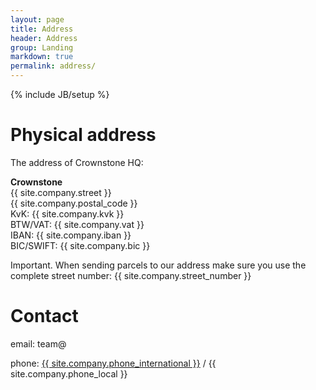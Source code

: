 ```yaml
---
layout: page
title: Address
header: Address
group: Landing
markdown: true
permalink: address/
---
```

{% include JB/setup %}

# Physical address

The address of Crownstone HQ:

**Crownstone**
<br>
{{ site.company.street }}
<br>
{{ site.company.postal_code }}
<br>
KvK: {{ site.company.kvk }}
<br>
BTW/VAT: {{ site.company.vat }}
<br>
IBAN: {{ site.company.iban }}
<br>
BIC/SWIFT: {{ site.company.bic }}

Important. When sending parcels to our address make sure you use the complete street number: {{ site.company.street_number }}

# Contact

<div class="email"><i class='el el-envelope'></i>email: team@</div>

<i class='el el-phone'></i> 
phone: 
<a href="tel:{{ site.company.phone_international }}">{{ site.company.phone_international }}</a> / {{ site.company.phone_local }}
	    
<script type="text/javascript">
  function addEmailAddress() {
    var a = new Array("{{ site.contact-team.email[0] }}", "{{ site.contact-team.email[1] }}", "{{ site.contact-team.email[2] }}", "{{ site.contact-team.email[3] }}", "{{ site.contact-team.email[4] }}", "{{ site.contact-team.email[5] }}");
    var address = "";
    for (var i = a.length - 1; i >=0; i--) {
      address += a[i];
    }
    var list = document.getElementsByClassName("email");
    for (var i = 0; i < list.length; i++) {
      list[i].innerHTML = "<p><i class='el el-envelope'></i> email: <a href='mailto:" + address + "'>" + address + "</a></p>";
    }
  }
  addEmailAddress();
</script>
